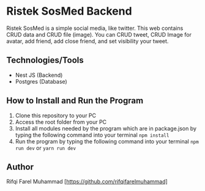 # Ristek SosMed Backend
Ristek SosMed is a simple social media, like twitter. This web contains CRUD data and CRUD file (image). You can CRUD tweet, CRUD Image for avatar, add friend, add close friend, and set visibility your tweet.

## Technologies/Tools
- Nest JS (Backend)
- Postgres (Database)

## How to Install and Run the Program
1. Clone this repository to your PC
2. Access the root folder from your PC
3. Install all modules needed by the program which are in package.json by typing the following command into your terminal
```npm install```
4. Run the program by typing the following command into your terminal
```npm run dev```
or
```yarn run dev```

## Author
Rifqi Farel Muhammad [https://github.com/rifqifarelmuhammad]
